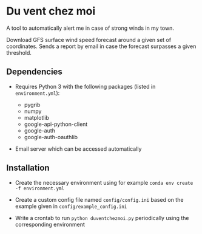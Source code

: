 # Du vent chez moi

A tool to automatically alert me in case of strong winds in my town.

Download GFS surface wind speed forecast around a given set of coordinates.
Sends a report by email in case the forecast surpasses a given threshold.

## Dependencies

*   Requires Python 3 with the following packages (listed in `environment.yml`):

    *   pygrib
    *   numpy
    *   matplotlib
    *   google-api-python-client
    *   google-auth
    *   google-auth-oauthlib

*   Email server which can be accessed automatically

## Installation

*   Create the necessary environment using for example `conda env create -f environment.yml`

*   Create a custom config file named `config/config.ini` based on the example given in `config/example_config.ini`

*   Write a crontab to run `python duventchezmoi.py` periodically using the corresponding environment
